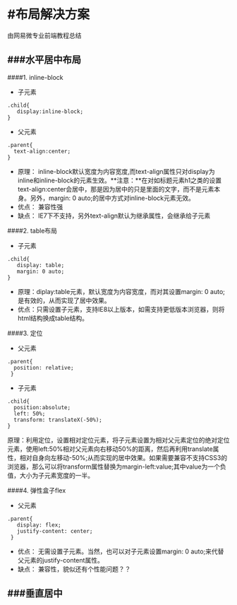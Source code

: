 #布局解决方案
========

由网易微专业前端教程总结

###水平居中布局
------
####1. inline-block
  * 子元素

   ````
   .child{
      display:inline-block;
   }

   ````
  * 父元素

  ````
  .parent{
    text-align:center;
  }

  ````
  * 原理： inline-block默认宽度为内容宽度,而text-align属性只对display为inline和inline-block的元素生效。**注意：**在对如标题元素h1之类的设置text-align:center会居中，那是因为居中的只是里面的文字，而不是元素本身。另外，margin: 0 auto;的居中方式对inline-block元素无效。
  * 优点： 兼容性强
  * 缺点： IE7下不支持，另外text-align默认为继承属性，会继承给子元素

####2. table布局
  * 子元素

  `````
  .child{
     display: table;
     margin: 0 auto;
  }
  `````
  * 原理：diplay:table元素，默认宽度为内容宽度，而对其设置margin: 0 auto;是有效的，从而实现了居中效果。
  * 优点：只需设置子元素，支持IE8以上版本，如需支持更低版本浏览器，则将html结构换成table结构。

####3. 定位
 * 父元素

  ````
  .parent{
    position: relative;  
   }

  ````
 * 子元素

 `````
 .child{
   position:absolute;
   left: 50%;
   transform: translateX(-50%);
 }
 `````

 原理：利用定位，设置相对定位元素，将子元素设置为相对父元素定位的绝对定位元素，使用left:50%相对父元素向右移动50%的距离，然后再利用translate属性，相对自身向左移动-50%;从而实现的居中效果。如果需要兼容不支持CSS3的浏览器，那么可以将transform属性替换为margin-left:value;其中value为一个负值，大小为子元素宽度的一半。

####4. 弹性盒子flex
 * 父元素

 ````
 .parent{
    display: flex;
    justify-content: center;
  }

 ````

 * 优点： 无需设置子元素。当然，也可以对子元素设置margin: 0 auto;来代替父元素的justify-content属性。
 * 缺点： 兼容性，貌似还有个性能问题？？ 


###垂直居中
-------